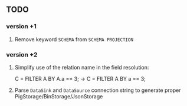 ## TODO

### version +1

1. Remove keyword `SCHEMA` from `SCHEMA PROJECTION` 

### version +2

1. Simplify use of the relation name in the field resolution:


    C = FILTER A BY A.a == 3; 
    -> 
    C = FILTER A BY a == 3; 

1. Parse `DataSink` and `DataSource` connection string to generate proper
PigStorage/BinStorage/JsonStorage
